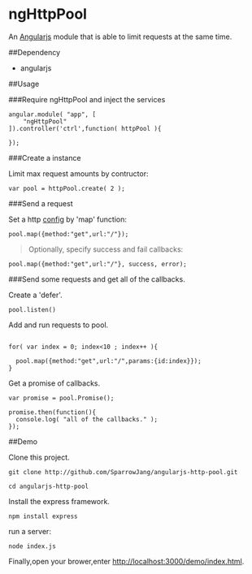 ngHttpPool
==========

An [Angularjs](http://angularjs.org/) module that is able to limit requests at the same time.

##Dependency

* angularjs

##Usage

###Require ngHttpPool and inject the services

```
angular.module( "app", [
	"ngHttpPool"
]).controller('ctrl',function( httpPool ){

});
```

###Create a instance

Limit max request amounts by contructor:


```
var pool = httpPool.create( 2 );
```

###Send a request

Set a http [config](http://docs.angularjs.org/api/ng.$http#parameters) by 'map' function:

```
pool.map({method:"get",url:"/"});
```

> Optionally, specify success and fail callbacks:
```
pool.map({method:"get",url:"/"}, success, error);
```

###Send some requests and get all of the callbacks.

Create a 'defer'.
```
pool.listen()
```

Add and run requests to pool.
```

for( var index = 0; index<10 ; index++ ){

  pool.map({method:"get",url:"/",params:{id:index}});
}
```

Get a promise of callbacks.
```
var promise = pool.Promise();

promise.then(function(){
  console.log( "all of the callbacks." );
});
```

##Demo

Clone this project.

```
git clone http://github.com/SparrowJang/angularjs-http-pool.git

cd angularjs-http-pool
```

Install the express framework.
```
npm install express
```

run a server:
```
node index.js
```

Finally,open your brower,enter [http://localhost:3000/demo/index.html](http://localhost:3000/demo/index.html).



